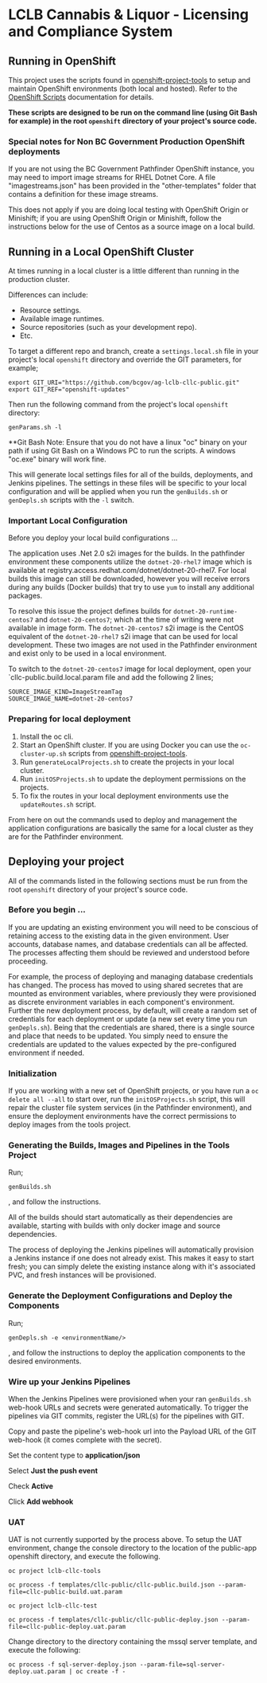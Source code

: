 LCLB Cannabis & Liquor - Licensing and Compliance System
=================

## Running in OpenShift

This project uses the scripts found in [openshift-project-tools](https://github.com/BCDevOps/openshift-project-tools) to setup and maintain OpenShift environments (both local and hosted).  Refer to the [OpenShift Scripts](https://github.com/BCDevOps/openshift-project-tools/blob/master/bin/README.md) documentation for details.

**These scripts are designed to be run on the command line (using Git Bash for example) in the root `openshift` directory of your project's source code.**

### Special notes for Non BC Government Production OpenShift deployments

If you are not using the BC Government Pathfinder OpenShift instance, you may need to import image streams for RHEL Dotnet Core.  A file "imagestreams.json" has been provided in the "other-templates" folder that contains a definition for these image streams.

This does not apply if you are doing local testing with OpenShift Origin or Minishift; if you are using OpenShift Origin or Minishift, follow the instructions below for the use of Centos as a source image on a local build.

## Running in a Local OpenShift Cluster

At times running in a local cluster is a little different than running in the production cluster.

Differences can include:
* Resource settings.
* Available image runtimes.
* Source repositories (such as your development repo).
* Etc.

To target a different repo and branch, create a `settings.local.sh` file in your project's local `openshift` directory and override the GIT parameters, for example;
```
export GIT_URI="https://github.com/bcgov/ag-lclb-cllc-public.git"
export GIT_REF="openshift-updates"
```

Then run the following command from the project's local `openshift` directory:
```
genParams.sh -l
```

**Git Bash Note:  Ensure that you do not have a linux "oc" binary on your path if using Git Bash on a Windows PC to run the scripts.  A windows "oc.exe" binary will work fine.

This will generate local settings files for all of the builds, deployments, and Jenkins pipelines.
The settings in these files will be specific to your local configuration and will be applied when you run the `genBuilds.sh` or `genDepls.sh` scripts with the `-l` switch.

### Important Local Configuration 

Before you deploy your local build configurations ...

The application uses .Net 2.0 s2i images for the builds.  In the pathfinder environment these components utilize the `dotnet-20-rhel7` image which is available at registry.access.redhat.com/dotnet/dotnet-20-rhel7.  For local builds this image can still be downloaded, however you will receive errors during any builds (Docker builds) that try to use `yum` to install any additional packages.  

To resolve this issue the project defines builds for `dotnet-20-runtime-centos7` and `dotnet-20-centos7`; which at the time of writing were not available in image form.  The `dotnet-20-centos7` s2i image is the CentOS equivalent of the `dotnet-20-rhel7` s2i image that can be used for local development.  These two images are not used in the Pathfinder environment and exist only to be used in a local environment.

To switch to the `dotnet-20-centos7` image for local deployment, open your `cllc-public.build.local.param file and add the following 2 lines;

```
SOURCE_IMAGE_KIND=ImageStreamTag
SOURCE_IMAGE_NAME=dotnet-20-centos7
```

### Preparing for local deployment

1. Install the oc cli.  
2. Start an OpenShift cluster.  If you are using Docker you can use the `oc-cluster-up.sh` scripts from [openshift-project-tools](https://github.com/BCDevOps/openshift-project-tools).
3. Run `generateLocalProjects.sh` to create the projects in your local cluster.
4. Run `initOSProjects.sh` to update the deployment permissions on the projects.
5. To fix the routes in your local deployment environments use the `updateRoutes.sh` script.

From here on out the commands used to deploy and management the application configurations are basically the same for a local cluster as they are for the Pathfinder environment.

## Deploying your project

All of the commands listed in the following sections must be run from the root `openshift` directory of your project's source code.

### Before you begin ...

If you are updating an existing environment you will need to be conscious of retaining access to the existing data in the given environment.  User accounts, database names, and database credentials can all be affected.  The processes affecting them should be reviewed and understood before proceeding.

For example, the process of deploying and managing database credentials has changed.  The process has moved to using shared secretes that are mounted as environment variables, where previously they were provisioned as discrete environment variables in each component's environment.  Further the new deployment process, by default, will create a random set of credentials for each deployment or update (a new set every time you run `genDepls.sh`).  Being that the credentials are shared, there is a single source and place that needs to be updated.  You simply need to ensure the credentials are updated to the values expected by the pre-configured environment if needed.

### Initialization

If you are working with a new set of OpenShift projects, or you have run a `oc delete all --all` to start over, run the `initOSProjects.sh` script, this will repair the cluster file system services (in the Pathfinder environment), and ensure the deployment environments have the correct permissions to deploy images from the tools project.

### Generating the Builds, Images and Pipelines in the Tools Project

Run;
```
genBuilds.sh
```
, and follow the instructions.

All of the builds should start automatically as their dependencies are available, starting with builds with only docker image and source dependencies.

The process of deploying the Jenkins pipelines will automatically provision a Jenkins instance if one does not already exist.  This makes it easy to start fresh; you can simply delete the existing instance along with it's associated PVC, and fresh instances will be provisioned.

### Generate the Deployment Configurations and Deploy the Components

Run;
```
genDepls.sh -e <environmentName/>
```
, and follow the instructions to deploy the application components to the desired environments.


### Wire up your Jenkins Pipelines

When the Jenkins Pipelines were provisioned when your ran `genBuilds.sh` web-hook URLs and secrets were generated automatically.  To trigger the pipelines via GIT commits, register the URL(s) for the pipelines with GIT.

Copy and paste the pipeline's web-hook url into the Payload URL of the GIT web-hook (it comes complete with the secret).

Set the content type to **application/json**

Select **Just the push event**

Check **Active**

Click **Add webhook**

### UAT ###

UAT is not currently supported by the process above.  To setup the UAT environment, change the console directory to the location of the public-app openshift directory, and execute the following.

`oc project lclb-cllc-tools`

`oc process -f templates/cllc-public/cllc-public.build.json --param-file=cllc-public-build.uat.param`

`oc project lclb-cllc-test`

`oc process -f templates/cllc-public/cllc-public-deploy.json --param-file=cllc-public-deploy.uat.param`



Change directory to the directory containing the mssql server template, and execute the following:

`oc process -f sql-server-deploy.json --param-file=sql-server-deploy.uat.param | oc create -f -`

